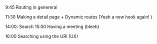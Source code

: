 9:45 Routing in genereral

11:30 Making a detail page + Dynamic routes (Yeah a new hook again! )

14:00: Search 
15:00 Having a meeting (bleeh)

16:00  Searching using the URI (UX)

